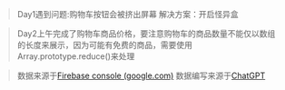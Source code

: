 > Day1遇到问题:购物车按钮会被挤出屏幕 解决方案：开启怪异盒

> Day2上午完成了购物车商品价格，要注意购物车的商品数量不能仅以数组的长度来展示，因为可能有免费的商品，需要使用 Array.prototype.reduce()来处理

> 数据来源于[Firebase console (google.com)](https://console.firebase.google.com) 数据编写来源于[ChatGPT](https://chat.openai.com/chat)